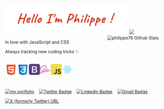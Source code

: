 
<img width="80%" alt="Hello" src="Hello-removebg.png" />
<img src="https://readme-typing-svg.demolab.com?font=Annapurna+SIL+&pause=1000&color=EB2B05&center=true&vCenter=true&random=true&width=480&lines=I'm+a+self-taught+front-end+developer+😎">



<img align="right" alt="philippe76 Github Stats" src="https://github-readme-stats.vercel.app/api/top-langs/?username=philippe76&theme=dracula" />


<p>In love with JavaScript and CSS  <i class="fa-solid fa-heart fa-beat" style="color: hotpink; margin-left: 5px"></i></p>

<p>Always tracking new coding tricks ✨<p> 

<br/>

<img alt="HTML" width="39px" src="html_icon.png" align="left" />

<img alt="CSS" width="39px" src="css_icon.png" align="left" />

<img alt="Bootstrap" width="36px" src="https://raw.githubusercontent.com/github/explore/80688e429a7d4ef2fca1e82350fe8e3517d3494d/topics/bootstrap/bootstrap.png" align="left" />

<img alt="Bootstrap" width="36px" src="https://raw.githubusercontent.com/github/explore/80688e429a7d4ef2fca1e82350fe8e3517d3494d/topics/sass/sass.png" align="left" />

<img alt="JavaScript" width="36px" src="https://raw.githubusercontent.com/github/explore/80688e429a7d4ef2fca1e82350fe8e3517d3494d/topics/javascript/javascript.png" align="left"/>

<img alt="React" width="36px" src="https://raw.githubusercontent.com/github/explore/80688e429a7d4ef2fca1e82350fe8e3517d3494d/topics/react/react.png" align="left"/>

<br/>
<br/>
<br/>
<br/>


[![my portfolio](https://img.shields.io/badge/-My_Porfolio-535c68?style=flat&logoColor=white)](https://filip-your-dev.com)&nbsp; &nbsp; 
[![Twitter Badge](https://img.shields.io/badge/-@I__m_your_dev-00acee?style=flat&logo=Twitter&logoColor=white)](https://twitter.com/I_m_your_dev)&nbsp; &nbsp; 
[![Linkedin Badge](https://img.shields.io/badge/-P.Lanougadere-0072b1?style=flat&logo=Linkedin&logoColor=white)](https://www.linkedin.com/in/philippe-lanougadere/)&nbsp; &nbsp; 
[![Gmail Badge](https://img.shields.io/badge/-@gmail.com-c14438?style=flat&logo=Gmail&logoColor=white)](mailto:p.lanougadere@gmail.com "Connect via Email")&nbsp; &nbsp; 

[![X (formerly Twitter) URL](https://img.shields.io/twitter/url?url=https%3A%2F%2Ftwitter.com%2FI_m_your_dev&style=flat&logo=x&label=I_m_your_dev&labelColor=000&color=000)
](https://twitter.com/I_m_your_dev)








